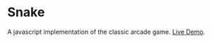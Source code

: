 # Snake
A javascript implementation of the classic arcade game. [Live Demo](http://benjyhirsch.github.io/snake).